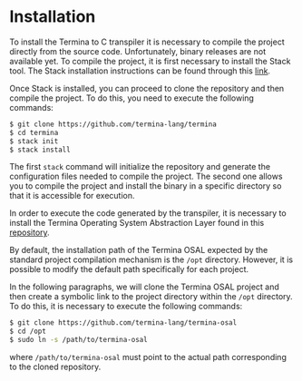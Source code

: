 # Installation

To install the Termina to C transpiler it is necessary to compile the project directly from the source code. Unfortunately, binary releases are not available yet. To compile the project, it is first necessary to install the Stack tool. The Stack installation instructions can be found through this [link](https://docs.haskellstack.org/en/stable/install_and_upgrade/).

Once Stack is installed, you can proceed to clone the repository and then compile the project. To do this, you need to execute the following commands:

```bash
$ git clone https://github.com/termina-lang/termina
$ cd termina
$ stack init
$ stack install
```

The first `stack` command will initialize the repository and generate the configuration files needed to compile the project. The second one allows you to compile the project and install the binary in a specific directory so that it is accessible for execution.

In order to execute the code generated by the transpiler, it is necessary to install the Termina Operating System Abstraction Layer found in this [repository](https://github.com/termina-lang/termina-osal).

By default, the installation path of the Termina OSAL expected by the standard project compilation mechanism is the `/opt` directory. However, it is possible to modify the default path specifically for each project.

In the following paragraphs, we will clone the Termina OSAL project and then create a symbolic link to the project directory within the `/opt` directory. To do this, it is necessary to execute the following commands:

```bash
$ git clone https://github.com/termina-lang/termina-osal
$ cd /opt
$ sudo ln -s /path/to/termina-osal
```

where `/path/to/termina-osal` must point to the actual path corresponding to the cloned repository.

